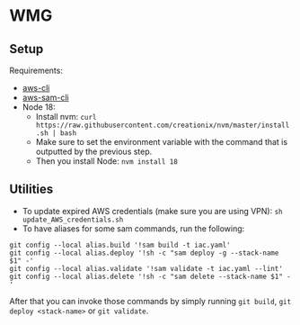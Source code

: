 # WMG

## Setup

Requirements:
- [aws-cli]( https://docs.aws.amazon.com/cli/latest/userguide/getting-started-install.html)
- [aws-sam-cli](https://docs.aws.amazon.com/serverless-application-model/latest/developerguide/install-sam-cli.html)
- Node 18:
  - Install nvm: `curl https://raw.githubusercontent.com/creationix/nvm/master/install.sh | bash`
  - Make sure to set the environment variable with the command that is outputted by the previous step.
  - Then you install Node: `nvm install 18`

## Utilities

- To update expired AWS credentials (make sure you are using VPN): `sh update_AWS_credentials.sh`
- To have aliases for some sam commands, run the following:
```
git config --local alias.build '!sam build -t iac.yaml'
git config --local alias.deploy '!sh -c "sam deploy -g --stack-name $1" -'
git config --local alias.validate '!sam validate -t iac.yaml --lint'
git config --local alias.delete '!sh -c "sam delete --stack-name $1" -'
```
After that you can invoke those commands by simply running `git build`, `git deploy <stack-name>` or `git validate`.
